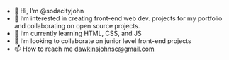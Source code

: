- 👋 Hi, I’m @sodacityjohn
- 👀 I’m interested in creating front-end web dev. projects for my portfolio and collaborating on open source projects. 
- 🌱 I’m currently learning HTML, CSS, and JS
- 💞️ I’m looking to collaborate on junior level front-end projects
- 📫 How to reach me dawkinsjohnsc@gmail.com

<!---
sodacityjohn/sodacityjohn is a ✨ special ✨ repository because its `README.md` (this file) appears on your GitHub profile.
You can click the Preview link to take a look at your changes.
--->
